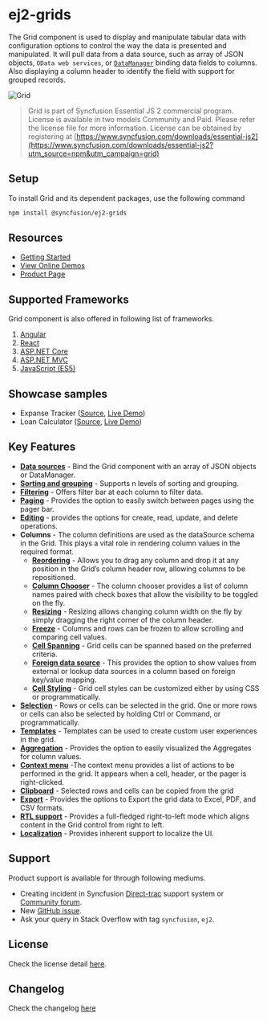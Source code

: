 # ej2-grids

The Grid component is used to display and manipulate tabular data with configuration options to control the way the data is presented and manipulated. It will pull data from a data source, such as array of JSON objects, `OData web services`, or [`DataManager`](http://ej2.syncfusion.com/documentation/data?utm_source=npm&utm_campaign=grid) binding data fields to columns. Also displaying a column header to identify the field with support for grouped records.

![Grid](https://ej2.syncfusion.com/products/grid/readme.gif)

> Grid is part of Syncfusion Essential JS 2 commercial program. License is available in two models Community and Paid. Please refer the license file for more information. License can be obtained by registering at [https://www.syncfusion.com/downloads/essential-js2](https://www.syncfusion.com/downloads/essential-js2?utm_source=npm&utm_campaign=grid)

## Setup

To install Grid and its dependent packages, use the following command

```sh
npm install @syncfusion/ej2-grids
```

## Resources

* [Getting Started](https://ej2.syncfusion.com/documentation/grid/getting-started.html?lang=typescript&utm_source=npm&utm_campaign=grid)
* [View Online Demos](https://ej2.syncfusion.com/demos/?utm_source=npm&utm_campaign=grid#/material/grid/default.html)
* [Product Page](https://www.syncfusion.com/products/javascript/data-grid)

## Supported Frameworks

Grid component is also offered in following list of frameworks.

1. [Angular](https://www.npmjs.com/package/@syncfusion/ej2-ng-grids?utm_source=npm&utm_campaign=grid)
2. [React](https://www.npmjs.com/package/@syncfusion/ej2-react-grids?utm_source=npm&utm_campaign=grid)
3. [ASP.NET Core](https://www.syncfusion.com/products/aspnetcore/data-grid)
4. [ASP.NET MVC](https://www.syncfusion.com/products/aspnetmvc/data-grid)
5. [JavaScript (ES5)](https://www.syncfusion.com/products/javascript/data-grid)

## Showcase samples

* Expanse Tracker ([Source](https://github.com/syncfusion/ej2-sample-ts-expensetracker), [Live Demo](https://ej2.syncfusion.com/showcase/typescript/expensetracker/?utm_source=npm&utm_campaign=grid#/dashboard))
* Loan Calculator ([Source](https://github.com/syncfusion/ej2-sample-ts-loancalculator), [Live Demo](https://ej2.syncfusion.com/showcase/typescript/loancalculator/?utm_source=npm&utm_campaign=grid))

## Key Features

* [**Data sources**](https://ej2.syncfusion.com/demos/?utm_source=npm&utm_campaign=grid#/material/grid/localdata.html) - Bind the Grid component with an array of JSON objects or DataManager.
* [**Sorting and grouping**](https://ej2.syncfusion.com/demos/?utm_source=npm&utm_campaign=grid#/material/grid/grouping.html) - Supports n levels of sorting and grouping.
* [**Filtering**](https://ej2.syncfusion.com/demos/?utm_source=npm&utm_campaign=grid#/material/grid/filter.html) - Offers filter bar at each column to filter data.
* [**Paging**](https://ej2.syncfusion.com/demos/?utm_source=npm&utm_campaign=grid#/material/grid/defaultpaging.html) - Provides the option to easily switch between pages using the pager bar.
* [**Editing**](https://ej2.syncfusion.com/demos/?utm_source=npm&utm_campaign=grid#/material/grid/normal-editing.html) - provides the options for create, read, update, and delete operations.
* **Columns** - The column definitions are used as the dataSource schema in the Grid. This plays a vital role in rendering column values in the required format.
  * [**Reordering**](https://ej2.syncfusion.com/demos/?utm_source=npm&utm_campaign=grid#/material/grid/reorder.html) - Allows you to drag any column and drop it at any position in the Grid’s column header row, allowing columns to be repositioned.
  * [**Column Chooser**](https://ej2.syncfusion.com/demos/?utm_source=npm&utm_campaign=grid#/material/grid/columnchooser.html) - The column chooser provides a list of column names paired with check boxes that allow the visibility to be toggled on the fly.
  * [**Resizing**](https://ej2.syncfusion.com/demos/?utm_source=npm&utm_campaign=grid#/material/grid/columnresize.html) - Resizing allows changing column width on the fly by simply dragging the right corner of the column header.
  * [**Freeze**](https://ej2.syncfusion.com/demos/?utm_source=npm&utm_campaign=grid#/material/grid/frozenrowsandcolumns.html) - Columns and rows can be frozen to allow scrolling and comparing cell values.
  * [**Cell Spanning**](https://ej2.syncfusion.com/demos/?utm_source=npm&utm_campaign=grid#/material/grid/columnspanning.html) - Grid cells can be spanned based on the preferred criteria.
  * [**Foreign data source**](https://ej2.syncfusion.com/demos/?utm_source=npm&utm_campaign=grid#/material/grid/foreignkey.html) - This provides the option to show values from external or lookup data sources in a column based on foreign key/value mapping.
  * [**Cell Styling**](https://ej2.syncfusion.com/documentation/grid/how-to.html?lang=typescript&utm_source=npm&utm_campaign=grid#customize-column-styles) - Grid cell styles can be customized either by using CSS or programmatically.
* [**Selection**](https://ej2.syncfusion.com/demos/?utm_source=npm&utm_campaign=grid#/material/grid/selection.html) - Rows or cells can be selected in the grid. One or more rows or cells can also be selected by holding Ctrl or Command, or programmatically.
* [**Templates**](https://ej2.syncfusion.com/demos/?utm_source=npm&utm_campaign=grid#/material/grid/columntemplate.html) - Templates can be used to create custom user experiences in the grid.
* [**Aggregation**](https://ej2.syncfusion.com/demos/?utm_source=npm&utm_campaign=grid#/material/grid/aggregatedefault.html) - Provides the option to easily visualized the Aggregates for column values.
* [**Context menu**](https://ej2.syncfusion.com/demos/?utm_source=npm&utm_campaign=grid#/material/grid/contextmenu.html) -The context menu provides a list of actions to be performed in the grid. It appears when a cell, header, or the pager is right-clicked.
* [**Clipboard**](https://ej2.syncfusion.com/demos/?utm_source=npm&utm_campaign=grid#/material/grid/clipboard.html) - Selected rows and cells can be copied from the grid
* [**Export**](https://ej2.syncfusion.com/demos/?utm_source=npm&utm_campaign=grid#/material/grid/default-exporting.html) - Provides the options to Export the grid data to Excel, PDF, and CSV formats.
* [**RTL support**](https://ej2.syncfusion.com/documentation/grid/globalization-and-localization.html?lang=typescript?utm_source=npm&utm_campaign=grid#right-to-left-rtl) - Provides a full-fledged right-to-left mode which aligns content in the Grid control from right to left.
* [**Localization**](https://ej2.syncfusion.com/documentation/grid/globalization-and-localization.html?lang=typescript?utm_source=npm&utm_campaign=grid#localization) - Provides inherent support to localize the UI.

## Support

Product support is available for through following mediums.

* Creating incident in Syncfusion [Direct-trac](https://www.syncfusion.com/support/directtrac/incidents?utm_source=npm&utm_campaign=grid) support system or [Community forum](https://www.syncfusion.com/forums/essential-js2?utm_source=npm&utm_campaign=grid).
* New [GitHub issue](https://github.com/syncfusion/ej2-grids/issues/new).
* Ask your query in Stack Overflow with tag `syncfusion`, `ej2`.

## License

Check the license detail [here](https://github.com/syncfusion/ej2/blob/master/license?utm_source=npm&utm_campaign=grid).

## Changelog

Check the changelog [here](https://github.com/syncfusion/ej2-grids/blob/master/CHANGELOG.md?utm_source=npm&utm_campaign=grid)
